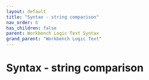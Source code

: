 ```yaml
---
layout: default
title: "Syntax - string comparison"
nav_order: 6
has_children: false
parent: Workbench Logic Text Syntax
grand_parent: "Workbench Logic Text"
---
```

# Syntax - string comparison

